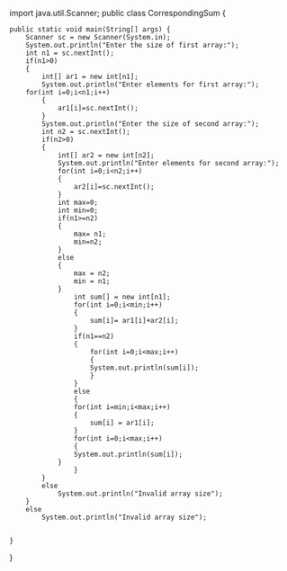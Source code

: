 import java.util.Scanner;
public class CorrespondingSum {

	public static void main(String[] args) {
		Scanner sc = new Scanner(System.in);
		System.out.println("Enter the size of first array:");
		int n1 = sc.nextInt();
		if(n1>0)
		{
			int[] ar1 = new int[n1];
			System.out.println("Enter elements for first array:");
		for(int i=0;i<n1;i++)
			{
				ar1[i]=sc.nextInt();
			}
			System.out.println("Enter the size of second array:");
			int n2 = sc.nextInt();
			if(n2>0)
			{
				int[] ar2 = new int[n2];
				System.out.println("Enter elements for second array:");
				for(int i=0;i<n2;i++)
				{
					ar2[i]=sc.nextInt();
				}
				int max=0;
				int min=0;
				if(n1>=n2)
				{
					max= n1;
					min=n2;
				}
				else
				{
					max = n2;
					min = n1;
				}
					int sum[] = new int[n1];
					for(int i=0;i<min;i++)
					{
						sum[i]= ar1[i]+ar2[i];
					}
					if(n1==n2)
					{
						for(int i=0;i<max;i++)
						{
						System.out.println(sum[i]);
					    }
					}
					else
					{
					for(int i=min;i<max;i++)
					{
						sum[i] = ar1[i];
					}
					for(int i=0;i<max;i++)
					{
					System.out.println(sum[i]);
				}
					}
			}
			else
				System.out.println("Invalid array size");
		}
		else
			System.out.println("Invalid array size");
		

	}

}
